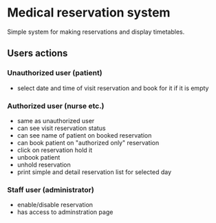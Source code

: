 Medical reservation system
==========================
Simple system for making reservations and display timetables.


Users actions
-------------

### Unauthorized user (patient)
 - select date and time of visit reservation and book for it if it is empty

### Authorized user (nurse etc.)
 - same as unauthorized user
 - can see visit reservation status
 - can see name of patient on booked reservation
 - can book patient on "authorized only" reservation
 - click on reservation hold it
 - unbook patient
 - unhold reservation
 - print simple and detail reservation list for selected day

### Staff user (administrator)
 - enable/disable reservation
 - has access to adminstration page

